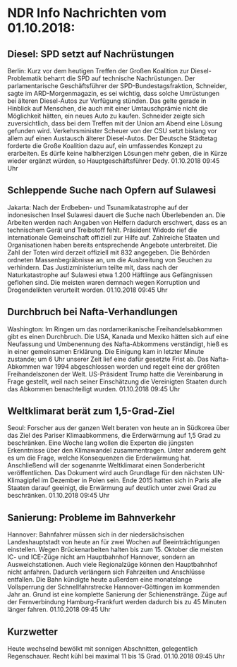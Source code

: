 # NDR Info Nachrichten vom 01.10.2018:


## Diesel: SPD setzt auf Nachrüstungen
Berlin:	Kurz vor dem heutigen Treffen der Großen Koalition zur Diesel-Problematik beharrt die SPD auf technische Nachrüstungen. Der parlamentarische Geschäftsführer der SPD-Bundestagsfraktion, Schneider, sagte im ARD-Morgenmagazin, es sei wichtig, dass solche Umrüstungen bei älteren Diesel-Autos zur Verfügung stünden. Das gelte gerade in Hinblick auf Menschen, die auch mit einer Umtauschprämie nicht die Möglichkeit hätten, ein neues Auto zu kaufen. Schneider zeigte sich zuversichtlich, dass bei dem Treffen mit der Union am Abend eine Lösung gefunden wird. Verkehrsminister Scheuer von der CSU setzt bislang vor allem auf einen Austausch älterer Diesel-Autos. Der Deutsche Städtetag forderte die Große Koalition dazu auf, ein umfassendes Konzept zu erarbeiten. Es dürfe keine halbherzigen Lösungen mehr geben, die in Kürze wieder ergänzt würden, so Hauptgeschäftsführer Dedy. 01.10.2018 09:45 Uhr 

## Schleppende Suche nach Opfern auf Sulawesi
Jakarta: Nach der Erdbeben- und Tsunamikatastrophe auf der indonesischen Insel Sulawesi dauert die Suche nach Überlebenden an. Die Arbeiten werden nach Angaben von Helfern dadurch erschwert, dass es an technischem Gerät und Treibstoff fehlt. Präsident Widodo rief die internationale Gemeinschaft offiziell zur Hilfe auf. Zahlreiche Staaten und Organisationen haben bereits entsprechende Angebote unterbreitet. Die Zahl der Toten wird derzeit offiziell mit 832 angegeben. Die Behörden ordneten Massenbegräbnisse an, um die Ausbreitung von Seuchen zu verhindern. Das Justizministerium teilte mit, dass nach der Naturkatastrophe auf Sulawesi etwa 1.200 Häftlinge aus Gefängnissen geflohen sind. Die meisten waren demnach wegen Korruption und Drogendelikten verurteilt worden. 01.10.2018 09:45 Uhr 

## Durchbruch bei Nafta-Verhandlungen
Washington: Im Ringen um das nordamerikanische Freihandelsabkommen gibt es einen Durchbruch. Die USA, Kanada und Mexiko hätten sich auf eine Neufassung und Umbenennung des Nafta-Abkommens verständigt, hieß es in einer gemeinsamen Erklärung. Die Einigung kam in letzter Minute zustande; um 6 Uhr unserer Zeit lief eine dafür gesetzte Frist ab. Das Nafta-Abkommen war 1994 abgeschlossen worden und regelt eine der größten Freihandelszonen der Welt. US-Präsident Trump hatte die Vereinbarung in Frage gestellt, weil nach seiner Einschätzung die Vereinigten Staaten durch das Abkommen benachteiligt wurden. 01.10.2018 09:45 Uhr 

## Weltklimarat berät zum 1,5-Grad-Ziel
Seoul: 	Forscher aus der ganzen Welt beraten von heute an in Südkorea über das Ziel des Pariser Klimaabkommens, die Erderwärmung auf 1,5 Grad zu beschränken. Eine Woche lang wollen die Experten die jüngsten Erkenntnisse über den Klimawandel zusammentragen. Unter anderem geht es um die Frage, welche Konsequenzen die Erderwärmung hat. Anschließend will der sogenannte Weltklimarat einen Sonderbericht veröffentlichen. Das Dokument wird auch Grundlage für den nächsten UN-Klimagipfel im Dezember in Polen sein. Ende 2015 hatten sich in Paris alle Staaten darauf geeinigt, die Erwärmung auf deutlich unter zwei Grad zu beschränken. 01.10.2018 09:45 Uhr 

## Sanierung: Probleme im Bahnverkehr
Hannover:	Bahnfahrer müssen sich in der niedersächsischen Landeshauptstadt von heute an für zwei Wochen auf Beeinträchtigungen einstellen. Wegen Brückenarbeiten halten bis zum 15. Oktober die meisten IC- und ICE-Züge nicht am Hauptbahnhof Hannover, sondern an Ausweichstationen. Auch viele Regionalzüge können den Hauptbahnhof nicht anfahren. Dadurch verlängern sich Fahrzeiten und Anschlüsse entfallen. Die Bahn kündigte heute außerdem eine monatelange Vollsperrung der Schnellfahrstrecke Hannover-Göttingen im kommenden Jahr an. Grund ist eine komplette Sanierung der Schienenstränge. Züge auf der Fernverbindung Hamburg-Frankfurt werden dadurch bis zu 45 Minuten länger fahren. 01.10.2018 09:45 Uhr 

## Kurzwetter
Heute wechselnd bewölkt mit sonnigen Abschnitten, gelegentlich Regenschauer. Recht kühl bei maximal 11 bis 15 Grad. 01.10.2018 09:45 Uhr 
